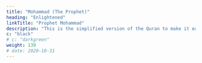 ```yaml
---
title: "Mohammad (The Prophet)"
heading: "Enlightened"
linkTitle: "Prophet Mohammad"
description: "This is the simplified version of the Quran to make it easily readable"
c: "black"
# c: "darkgreen"
weight: 139
# date: 2020-10-31
---
```

